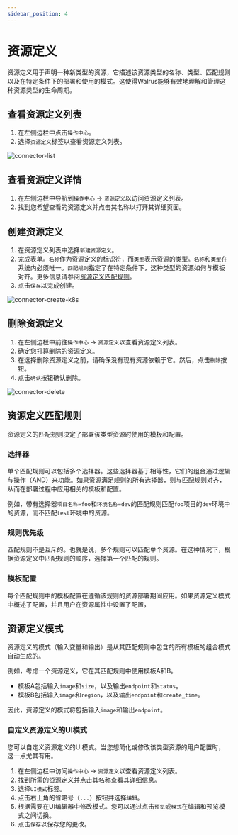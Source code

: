 ```yaml
---
sidebar_position: 4
---
```


# 资源定义

资源定义用于声明一种新类型的资源，它描述该资源类型的名称、类型、匹配规则以及在特定条件下的部署和使用的模式。这使得Walrus能够有效地理解和管理这种资源类型的生命周期。

## 查看资源定义列表

1. 在左侧边栏中点击`操作中心`。
2. 选择`资源定义`标签以查看资源定义列表。

![connector-list](/img/v0.4.0/operation/definition/op-definition-list.png)

## 查看资源定义详情

1. 在左侧边栏中导航到`操作中心` -> `资源定义`以访问资源定义列表。
2. 找到您希望查看的资源定义并点击其名称以打开其详细页面。

## 创建资源定义

1. 在资源定义列表中选择`新建资源定义`。
2. 完成表单。`名称`作为资源定义的标识符，而`类型`表示资源的类型。`名称`和`类型`在系统内必须唯一。`匹配规则`指定了在特定条件下，这种类型的资源如何与模板对齐。更多信息请参阅[资源定义匹配规则](#resource-definition-matching-rules)。
3. 点击`保存`以完成创建。

![connector-create-k8s](/img/v0.4.0/operation/definition/op-definition-create.png)

## 删除资源定义

1. 在左侧边栏中前往`操作中心` -> `资源定义`以查看资源定义列表。
2. 确定您打算删除的资源定义。
3. 在选择删除资源定义之前，请确保没有现有资源依赖于它。然后，点击`删除`按钮。
4. 点击`确认`按钮确认删除。

![connector-delete](/img/v0.4.0/operation/definition/op-definition-del.png)

## 资源定义匹配规则

资源定义的匹配规则决定了部署该类型资源时使用的模板和配置。

### 选择器

单个匹配规则可以包括多个选择器。这些选择器基于相等性，它们的组合通过逻辑与操作（AND）来功能。如果资源满足规则的所有选择器，则与匹配规则对齐，从而在部署过程中应用相关的模板和配置。

例如，带有选择器`项目名称=foo`和`环境名称=dev`的匹配规则匹配`foo`项目的`dev`环境中的资源，而不匹配`test`环境中的资源。

### 规则优先级

匹配规则不是互斥的。也就是说，多个规则可以匹配单个资源。在这种情况下，根据资源定义中匹配规则的顺序，选择第一个匹配的规则。

### 模板配置

每个匹配规则中的模板配置在遵循该规则的资源部署期间应用。如果资源定义模式中概述了配置，并且用户在资源属性中设置了配置，

## 资源定义模式

资源定义的模式（输入变量和输出）是从其匹配规则中包含的所有模板的组合模式自动生成的。

例如，考虑一个资源定义，它在其匹配规则中使用模板A和B。

- 模板A包括输入`image`和`size`，以及输出`endpoint`和`status`。
- 模板B包括输入`image`和`region`，以及输出`endpoint`和`create_time`。

因此，资源定义的模式将包括输入`image`和输出`endpoint`。

### 自定义资源定义的UI模式

您可以自定义资源定义的UI模式。当您想简化或修改该类型资源的用户配置时，这一点尤其有用。

1. 在左侧边栏中访问`操作中心` -> `资源定义`以查看资源定义列表。
2. 找到所需的资源定义并点击其名称查看其详细信息。
3. 选择`UI模式`标签。
4. 点击右上角的省略号（`...`）按钮并选择`编辑`。
5. 根据需要在UI编辑器中修改模式。您可以通过点击`预览`或`模式`在编辑和预览模式之间切换。
6. 点击`保存`以保存您的更改。